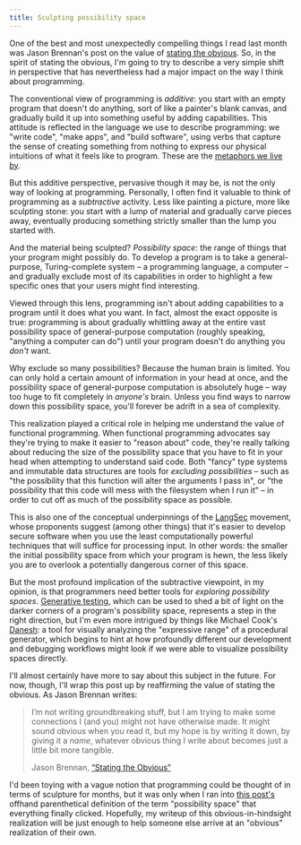 ```yaml
---
title: Sculpting possibility space
---
```


One of the best and most unexpectedly compelling things I read last month was Jason Brennan's post on the value of [stating the obvious](http://nearthespeedoflight.com/article/2016_03_18_stating_the_obvious). So, in the spirit of stating the obvious, I'm going to try to describe a very simple shift in perspective that has nevertheless had a major impact on the way I think about programming.

The conventional view of programming is *additive*: you start with an empty program that doesn't do anything, sort of like a painter's blank canvas, and gradually build it up into something useful by adding capabilities. This attitude is reflected in the language we use to describe programming: we "write code", "make apps", and "build software", using verbs that capture the sense of creating something from nothing to express our physical intuitions of what it feels like to program. These are the [metaphors we live by](https://en.wikipedia.org/wiki/Conceptual_metaphor).

But this additive perspective, pervasive though it may be, is not the only way of looking at programming. Personally, I often find it valuable to think of programming as a *subtractive* activity. Less like painting a picture, more like sculpting stone: you start with a lump of material and gradually carve pieces away, eventually producing something strictly smaller than the lump you started with.

And the material being sculpted? *Possibility space*: the range of things that your program might possibly do. To develop a program is to take a general-purpose, Turing-complete system – a programming language, a computer – and gradually exclude most of its capabilities in order to highlight a few specific ones that your users might find interesting. 

Viewed through this lens, programming isn't about adding capabilities to a program until it does what you want. In fact, almost the exact opposite is true: programming is about gradually whittling away at the entire vast possibility space of general-purpose computation (roughly speaking, "anything a computer can do") until your program doesn't do anything you *don't* want.

Why exclude so many possibilities? Because the human brain is limited. You can only hold a certain amount of information in your head at once, and the possibility space of general-purpose computation is absolutely huge – way too huge to fit completely in *anyone's* brain. Unless you find ways to narrow down this possibility space, you'll forever be adrift in a sea of complexity.

This realization played a critical role in helping me understand the value of functional programming. When functional programming advocates say they're trying to make it easier to "reason about" code, they're really talking about reducing the size of the possibility space that you have to fit in your head when attempting to understand said code. Both "fancy" type systems and immutable data structures are tools for *excluding possibilities* – such as "the possibility that this function will alter the arguments I pass in", or "the possibility that this code will mess with the filesystem when I run it" – in order to cut off as much of the possibility space as possible.

This is also one of the conceptual underpinnings of the [LangSec](http://langsec.org/) movement, whose proponents suggest (among other things) that it's easier to develop secure software when you use the least computationally powerful techniques that will suffice for processing input. In other words: the smaller the initial possibility space from which your program is hewn, the less likely you are to overlook a potentially dangerous corner of this space.

But the most profound implication of the subtractive viewpoint, in my opinion, is that programmers need better tools for *exploring possibility spaces*. [Generative testing](http://blog.jessitron.com/2013/04/property-based-testing-what-is-it.html), which can be used to shed a bit of light on the darker corners of a program's possibility space, represents a step in the right direction, but I'm even more intrigued by things like Michael Cook's [Danesh](http://www.gamesbyangelina.org/2016/02/introducing-danesh-part-1/): a tool for visually analyzing the "expressive range" of a procedural generator, which begins to hint at how profoundly different our development and debugging workflows might look if we were able to visualize possibility spaces directly.

I'll almost certainly have more to say about this subject in the future. For now, though, I'll wrap this post up by reaffirming the value of stating the obvious. As Jason Brennan writes:

> I’m not writing groundbreaking stuff, but I am trying to make some connections I (and you) might not have otherwise made. It might sound obvious when you read it, but my hope is by writing it down, by giving it a *name*, whatever obvious thing I write about becomes just a little bit more tangible.
>
> <footer>Jason Brennan, <a href="http://nearthespeedoflight.com/article/2016_03_18_stating_the_obvious">“Stating the Obvious”</a></footer>

I'd been toying with a vague notion that programming could be thought of in terms of sculpture for months, but it was only when I ran into [this post's](http://galaxykate0.tumblr.com/post/139774965871/so-you-want-to-build-a-generator) offhand parenthetical definition of the term "possibility space" that everything finally clicked. Hopefully, my writeup of this obvious-in-hindsight realization will be just enough to help someone else arrive at an "obvious" realization of their own.
